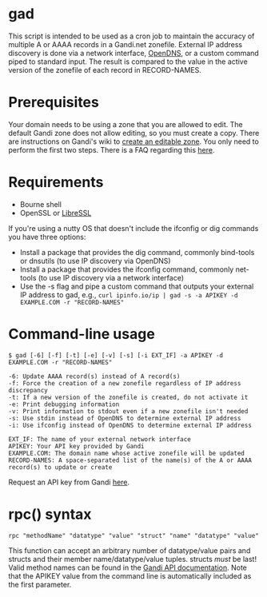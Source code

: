 gad
===

This script is intended to be used as a cron job to maintain the accuracy of multiple A or AAAA records in a Gandi.net zonefile. External IP address discovery is done via a network interface, [OpenDNS](http://www.opendns.com), or a custom command piped to standard input. The result is compared to the value in the active version of the zonefile of each record in RECORD-NAMES.

Prerequisites
=============

Your domain needs to be using a zone that you are allowed to edit. The default Gandi zone does not allow editing, so you must create a copy. There are instructions on Gandi's wiki to [create an editable zone](http://wiki.gandi.net/en/dns/zone/edit). You only need to perform the first two steps. There is a FAQ regarding this [here](http://wiki.gandi.net/en/dns/faq#cannot_change_zone_file).

Requirements
============

  * Bourne shell
  * OpenSSL or [LibreSSL](http://www.libressl.org)

If you're using a nutty OS that doesn't include the ifconfig or dig commands you have three options:
  * Install a package that provides the dig command, commonly bind-tools or dnsutils (to use IP discovery via OpenDNS)
  * Install a package that provides the ifconfig command, commonly net-tools (to use IP discovery via a network interface)
  * Use the -s flag and pipe a custom command that outputs your external IP address to gad, e.g., ```curl ipinfo.io/ip | gad -s -a APIKEY -d EXAMPLE.COM -r "RECORD-NAMES"```

Command-line usage
==================

```
$ gad [-6] [-f] [-t] [-e] [-v] [-s] [-i EXT_IF] -a APIKEY -d EXAMPLE.COM -r "RECORD-NAMES"

-6: Update AAAA record(s) instead of A record(s)
-f: Force the creation of a new zonefile regardless of IP address discrepancy
-t: If a new version of the zonefile is created, do not activate it
-e: Print debugging information
-v: Print information to stdout even if a new zonefile isn't needed
-s: Use stdin instead of OpenDNS to determine external IP address
-i: Use ifconfig instead of OpenDNS to determine external IP address

EXT_IF: The name of your external network interface
APIKEY: Your API key provided by Gandi
EXAMPLE.COM: The domain name whose active zonefile will be updated
RECORD-NAMES: A space-separated list of the name(s) of the A or AAAA record(s) to update or create
```

Request an API key from Gandi [here](https://www.gandi.net/admin/apixml/).

rpc() syntax
============

```
rpc "methodName" "datatype" "value" "struct" "name" "datatype" "value"
```

This function can accept an arbitrary number of datatype/value pairs and structs and their member name/datatype/value tuples. structs _must_ be last! Valid method names can be found in the [Gandi API documentation](http://doc.rpc.gandi.net/index.html). Note that the APIKEY value from the command line is automatically included as the first parameter.
